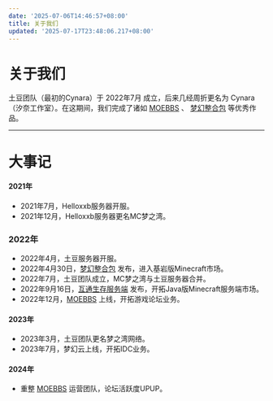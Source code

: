 ```yaml
---
date: '2025-07-06T14:46:57+08:00'
title: 关于我们
updated: '2025-07-17T23:48:06.217+08:00'
---
```

# 关于我们

土豆团队（最初的Cynara）于 2022年7月 成立，后来几经周折更名为 Cynara（汐奈工作室）。在这期间，我们完成了诸如 [MOEBBS](https://www.hvhbbs.cc/) 、 [梦幻整合包](https://pack.fkme.cyou/#/) 等优秀作品。

---

# 大事记

#### 2021年

* 2021年7月，Helloxxb服务器开服。
* 2021年12月，Helloxxb服务器更名MC梦之湾。

### 2022年

* 2022年4月，土豆服务器开服。
* 2022年4月30日，[梦幻整合包](https://pack.fkme.cyou/#/) 发布，进入基岩版Minecraft市场。
* 2022年7月，土豆团队成立，MC梦之湾与土豆服务器合并。
* 2022年9月16日，[互通生存服务端](https://www.minebbs.com/resources/paper-new.4663/) 发布，开拓Java版Minecraft服务端市场。
* 2022年12月，[MOEBBS](https://www.hvhbbs.cc/) 上线，开拓游戏论坛业务。

#### 2023年

* 2023年3月，土豆团队更名梦之湾网络。
* 2023年7月，梦幻云上线，开拓IDC业务。

#### 2024年

* 重整 [MOEBBS](https://www.hvhbbs.cc/) 运营团队，论坛活跃度UPUP。
